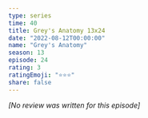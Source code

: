 ```yaml
---
type: series
time: 40
title: Grey's Anatomy 13x24
date: "2022-08-12T00:00:00"
name: "Grey's Anatomy"
season: 13
episode: 24
rating: 3
ratingEmoji: "⭐️⭐️⭐️"
share: false
---
```


_[No review was written for this episode]_
